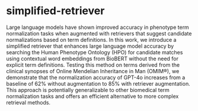 # simplified-retriever
Large language models have shown improved accuracy in phenotype term normalization tasks when augmented with retrievers that suggest candidate normalizations based on term definitions. In this work, we introduce a simplified retriever that enhances large language model accuracy by searching the Human Phenotype Ontology (HPO) for candidate matches using contextual word embeddings from BioBERT without the need for explicit term definitions. Testing this method on terms derived from the clinical synopses of Online Mendelian Inheritance in Man (OMIM®), we demonstrate that the normalization accuracy of GPT-4o increases from a baseline of 62% without augmentation to 85% with retriever augmentation. This approach is potentially generalizable to other biomedical term normalization tasks and offers an efficient alternative to more complex retrieval methods.

